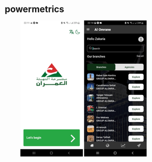 # powermetrics
<p align="center">
  <img src="/screenshots/first-page-light.jpg" alt="Screenshot 1" width="200px">
  <img src="/screenshots/firstpagedark.jpg" alt="Screenshot 2" width="200px">
</p>
